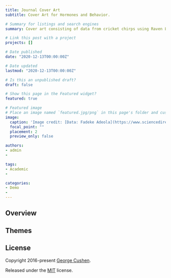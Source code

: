 ```yaml
---
title: Journal Cover Art 
subtitle: Cover Art for Hormones and Behavior.

# Summary for listings and search engines
summary: Cover art consisting of data from cricket chirps using Raven Lite. The 2D cricket image was created using procreate. 

# Link this post with a project
projects: []

# Date published
date: "2020-12-13T00:00:00Z"

# Date updated
lastmod: "2020-12-13T00:00:00Z"

# Is this an unpublished draft?
draft: false

# Show this page in the Featured widget?
featured: true

# Featured image
# Place an image named `featured.jpg/png` in this page's folder and customize its options here.
image:
  caption: 'Image credit: [Data: Fadeke Adeola](https://www.sciencedirect.com/journal/hormones-and-behavior)'
  focal_point: ""
  placement: 2
  preview_only: false

authors:
- admin
- 

tags:
- Academic
- 

categories:
- Demo
- 
---
```


## Overview


## Themes


## License

Copyright 2016-present [George Cushen](https://georgecushen.com).

Released under the [MIT](https://github.com/wowchemy/wowchemy-hugo-modules/blob/master/LICENSE.md) license.

